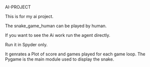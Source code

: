 AI-PROJECT

This is for my ai project. 

The snake_game_human can be played by human. 

If you want to see the Ai work run the agent directly. 

Run it in Spyder only.

It genrates a Plot of score and games played for each game loop. The Pygame is the main module used to display the snake.

